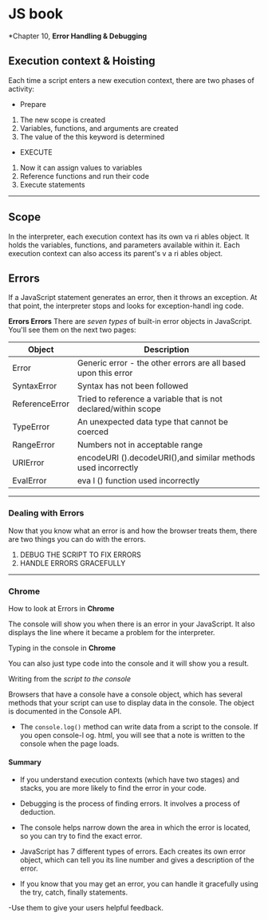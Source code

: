 
# JS book

*Chapter 10, **Error Handling & Debugging**

## Execution context & Hoisting

Each time a script enters a new execution context, there are two phases of activity:

- Prepare

1. The new scope is created
1. Variables, functions, and arguments are created
1. The value of the this keyword is determined

- EXECUTE

1. Now it can assign values to variables
1. Reference functions and run their code
1. Execute statements

---

## Scope

In the interpreter, each execution context has its own va ri ables object. It holds the variables, functions, and parameters available within it. Each execution context can also access its parent's v a ri ables object.

## Errors

 If a JavaScript statement generates an error, then it throws an exception. At that point, the interpreter stops and looks for exception-handl ing code.

 **Errors Errors**
 There are *seven types* of built-in error objects in JavaScript. You'll see them on the next two pages:

Object|Description|
|---|---|
|Error|Generic error - the other errors are all based upon this error|
|SyntaxError|Syntax has not been followed|
|ReferenceError|Tried to reference a variable that is not declared/within scope|
|TypeError|An unexpected data type that cannot be coerced|
|RangeError|Numbers not in acceptable range|
|URIError|encodeURI ().decodeURI(),and similar methods used incorrectly|
|EvalError|eva l () function used incorrectly|

---

### Dealing with Errors

Now that you know what an error is and how the browser treats them, there are two things you can do with the errors.

1. DEBUG THE SCRIPT TO FIX ERRORS
1. HANDLE ERRORS GRACEFULLY

---

### Chrome

How to look at Errors in **Chrome**

The console will show you when there is an error in your JavaScript. It also displays the line where it became a problem for the interpreter.

Typing in the console in **Chrome**

You can also just type code into the console and it will show you a result.

Writing from the *script to the console*

Browsers that have a console have a console object, which has several methods that your script can use to display data in the console. The object is documented in the Console API.

- The ``console.log()`` method can write data from a script to the console. If you open console-l og. html, you will see that a note is written to the console when the page loads.




#### Summary

- If you understand execution contexts (which have two stages) and stacks, you are more likely to find the error in your code.

- Debugging is the process of finding errors. It involves a process of deduction.

- The console helps narrow down the area in which the error is located, so you can try to find the exact error.

- JavaScript has 7 different types of errors. Each creates its own error object, which can tell you its line number and gives a description of the error.

- If you know that you may get an error, you can handle it gracefully using the try, catch, finally statements.

-Use them to give your users helpful feedback.
